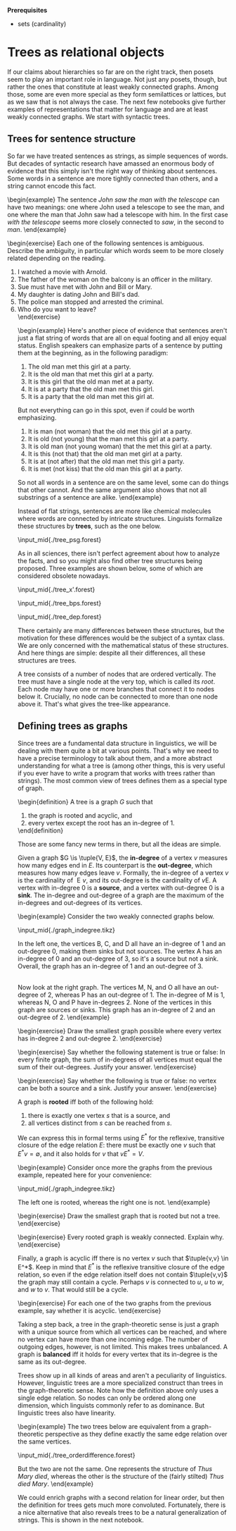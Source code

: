 **Prerequisites**

- sets (cardinality)

# Trees as relational objects

If our claims about hierarchies so far are on the right track, then posets seem to play an important role in language.
Not just any posets, though, but rather the ones that constitute at least weakly connected graphs.
Among those, some are even more special as they form semilattices or lattices, but as we saw that is not always the case.
The next few notebooks give further examples of representations that matter for language and are at least weakly connected graphs.
We start with syntactic trees.

## Trees for sentence structure

So far we have treated sentences as strings, as simple sequences of words.
But decades of syntactic research have amassed an enormous body of evidence that this simply isn't the right way of thinking about sentences.
Some words in a sentence are more tightly connected than others, and a string cannot encode this fact.

\begin{example}
The sentence *John saw the man with the telescope* can have two meanings: one where John used a telescope to see the man, and one where the man that John saw had a telescope with him.
In the first case *with the telescope* seems more closely connected to *saw*, in the second to *man*.
\end{example}

\begin{exercise}
Each one of the following sentences is ambiguous.
Describe the ambiguity, in particular which words seem to be more closely related depending on the reading.

<ol>
<li>I watched a movie with Arnold.</li>
<li>The father of the woman on the balcony is an officer in the military.</li>
<li>Sue must have met with John and Bill or Mary.</li>
<li>My daughter is dating John and Bill's dad.</li>
<li>The police man stopped and arrested the criminal.</li>
<li>Who do you want to leave?</li>
\end{exercise}

\begin{example}
Here's another piece of evidence that sentences aren't just a flat string of words that are all on equal footing and all enjoy equal status.
English speakers can emphasize parts of a sentence by putting them at the beginning, as in the following paradigm:

<ol>
<li>The old man met this girl at a party.</li>
<li>It is the old man that met this girl at a party.</li>
<li>It is this girl that the old man met at a party.</li>
<li>It is at a party that the old man met this girl.</li>
<li>It is a party that the old man met this girl at.</li>
</ol>

But not everything can go in this spot, even if could be worth emphasizing.

<ol>
<li>It is man (not woman) that the old met this girl at a party.</li>
<li>It is old (not young) that the man met this girl at a party.</li>
<li>It is old man (not young woman) that the met this girl at a party.</li>
<li>It is this (not that) that the old man met girl at a party.</li>
<li>It is at (not after) that the old man met this girl a party.</li>
<li>It is met (not kiss) that the old man this girl at a party.</li>
</ol>

So not all words in a sentence are on the same level, some can do things that other cannot.
And the same argument also shows that not all substrings of a sentence are alike.
\end{example}

Instead of flat strings, sentences are more like chemical molecules where words are connected by intricate structures.
Linguists formalize these structures by **trees**, such as the one below.

\input_mid{./tree_psg.forest}

As in all sciences, there isn't perfect agreement about how to analyze the facts, and so you might also find other tree structures being proposed.
Three examples are shown below, some of which are considered obsolete nowadays.

\input_mid{./tree_x'.forest}

\input_mid{./tree_bps.forest}

\input_mid{./tree_dep.forest}

There certainly are many differences between these structures, but the motivation for these differences would be the subject of a syntax class.
We are only concerned with the mathematical status of these structures.
And here things are simple: despite all their differences, all these structures are trees.

A tree consists of a number of nodes that are ordered vertically.
The tree must have a single node at the very top, which is called its *root*.
Each node may have one or more branches that connect it to nodes below it.
Crucially, no node can be connected to more than one node above it.
That's what gives the tree-like appearance.

## Defining trees as graphs

Since trees are a fundamental data structure in linguistics, we will be dealing with them quite a bit at various points.
That's why we need to have a precise terminology to talk about them, and a more abstract understanding for what a tree is (among other things, this is very useful if you ever have to write a program that works with trees rather than strings).
The most common view of trees defines them as a special type of graph.

\begin{definition}
A tree is a graph $G$ such that

<ol>
<li>the graph is rooted and acyclic, and</li>
<li>every vertex except the root has an in-degree of 1.</li>
</ol>
\end{definition}

Those are some fancy new terms in there, but all the ideas are simple.

Given a graph $G \is \tuple{V, E}$, the **in-degree** of a vertex $v$ measures how many edges end in $E$.
Its counterpart is the **out-degree**, which measures how many edges leave $v$.
Formally, the in-degree of a vertex $v$ is the cardinality of $\mathrel{E} v$, and its out-degree is the cardinality of $v \mathrel{E}$.
A vertex with in-degree 0 is a **source**, and a vertex with out-degree 0 is a **sink**.
The in-degree and out-degree of a graph are the maximum of the in-degrees and out-degrees of its vertices.

\begin{example}
Consider the two weakly connected graphs below.

\input_mid{./graph_indegree.tikz}

In the left one, the vertices B, C, and D all have an in-degree of 1 and an out-degree 0, making them sinks but not sources.
The vertex A has an in-degree of 0 and an out-degree of 3, so it's a source but not a sink.
Overall, the graph has an in-degree of 1 and an out-degree of 3.

<br>
Now look at the right graph.
The vertices M, N, and O all have an out-degree of 2, whereas P has an out-degree of 1.
The in-degree of M is 1, whereas N, O and P have in-degrees 2.
None of the vertices in this graph are sources or sinks.
This graph has an in-degree of 2 and an out-degree of 2.
\end{example}

\begin{exercise}
Draw the smallest graph possible where every vertex has in-degree 2 and out-degree 2.
\end{exercise}

\begin{exercise}
Say whether the following statement is true or false:
In every finite graph, the sum of in-degrees of all vertices must equal the sum of their out-degrees.
Justify your answer.
\end{exercise}

\begin{exercise}
Say whether the following is true or false: no vertex can be both a source and a sink.
Justify your answer.
\end{exercise}

A graph is **rooted** iff both of the following hold:

1. there is exactly one vertex $s$ that is a source, and
1. all vertices distinct from $s$ can be reached from $s$.

We can express this in formal terms using $E^*$ for the reflexive, transitive closure of the edge relation $E$: there must be exactly one $v$ such that $E^* v = \emptyset$, and it also holds for $v$ that $v E^* = V$.

\begin{example}
Consider once more the graphs from the previous example, repeated here for your convenience:

\input_mid{./graph_indegree.tikz}

The left one is rooted, whereas the right one is not.
\end{example}

\begin{exercise}
Draw the smallest graph that is rooted but not a tree.
\end{exercise}

\begin{exercise}
Every rooted graph is weakly connected.
Explain why.
\end{exercise}

Finally, a graph is acyclic iff there is no vertex $v$ such that $\tuple{v,v} \in E^*$.
Keep in mind that $E^*$ is the reflexive transitive closure of the edge relation, so even if the edge relation itself does not contain $\tuple{v,v}$ the graph may still contain a cycle.
Perhaps $v$ is connected to $u$, $u$ to $w$, and $w$ to $v$.
That would still be a cycle.

\begin{exercise}
For each one of the two graphs from the previous example, say whether it is acyclic.
\end{exercise}

Taking a step back, a tree in the graph-theoretic sense is just a graph with a unique source from which all vertices can be reached, and where no vertex can have more than one incoming edge.
The number of outgoing edges, however, is not limited.
This makes trees unbalanced.
A graph is **balanced** iff it holds for every vertex that its in-degree is the same as its out-degree.

Trees show up in all kinds of areas and aren't a peculiarity of linguistics.
However, linguistic trees are a more specialized construct than trees in the graph-theoretic sense.
Note how the definition above only uses a single edge relation.
So nodes can only be ordered along one dimension, which linguists commonly refer to as dominance.
But linguistic trees also have linearity.

\begin{example}
The two trees below are equivalent from a graph-theoretic perspective as they define exactly the same edge relation over the same vertices.

\input_mid{./tree_orderdifference.forest}

But the two are not the same.
One represents the structure of *Thus Mary died*, whereas the other is the structure of the (fairly stilted) *Thus died Mary*.
\end{example}

We could enrich graphs with a second relation for linear order, but then the definition for trees gets much more convoluted.
Fortunately, there is a nice alternative that also reveals trees to be a natural generalization of strings.
This is shown in the next notebook.
